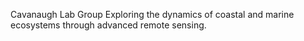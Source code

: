 Cavanaugh Lab Group
Exploring the dynamics of coastal and marine ecosystems through advanced remote sensing.

